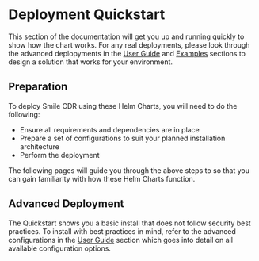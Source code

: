 # Deployment Quickstart
This section of the documentation will get you up and running quickly to show how
the chart works. For any real deployments, please look through the advanced
deplopyments in the [User Guide](../guide/smilecdr/index.md) and
[Examples](../examples/index.md) sections to design a solution that works for your environment.

## Preparation
To deploy Smile CDR using these Helm Charts, you will need to do the following:

* Ensure all requirements and dependencies are in place
* Prepare a set of configurations to suit your planned installation architecture
* Perform the deployment

The following pages will guide you through the above steps to so that you can gain familiarity with
how these Helm Charts function.

## Advanced Deployment

The Quickstart shows you a basic install that does not follow security best practices.
To install with best practices in mind, refer to the advanced configurations in the
[User Guide](../guide/smilecdr/index.md) section which goes into detail on all
available configuration options.

